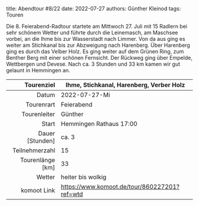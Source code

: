 title: Abendtour #8/22
date: 2022-07-27
authors: Günther Kleinod
tags: Touren


Die 8. Feierabend-Radtour startete am Mittwoch 27. Juli mit 15 Radlern bei sehr schönem Wetter und führte durch die Leinemasch, am Maschsee vorbei, an die Ihme bis zur Wasserstadt nach Limmer. Von da aus ging es weiter am Stichkanal bis zur Abzweigung nach Harenberg. Über Harenberg ging es durch das Velber Holz. Es ging weiter auf dem Grünen Ring, zum Benther Berg mit einer schönen Fernsicht. Der Rückweg ging über Empelde, Wettbergen und Devese. Nach ca. 3 Stunden und 33 km kamen wir gut gelaunt in Hemmingen an.


Tourenziel       | Ihme, Stichkanal, Harenberg, Verber Holz
---------------: | ----------------------- 
Datum            | 2022-07-27-Mi
Tourenrart       | Feierabend
Tourenleiter     | Günther
Start            | Hemmingen Rathaus 17:00
Dauer [Stunden]  | ca. 3
Teilnehmerzahl   | 15
Tourenlänge [km] | 33
Wetter           | heiter bis wolkig
komoot Link      | <https://www.komoot.de/tour/860227201?ref=wtd>

